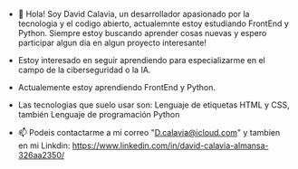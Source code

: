 - 👋 Hola! Soy David Calavia, un desarrollador apasionado por la tecnologia y el codigo abierto, actualemnte estoy estudiando FrontEnd y Python. Siempre estoy buscando aprender cosas nuevas y espero participar algun dia en algun proyecto interesante!

- Estoy interesado en seguir aprendiendo para especializarme en el campo de la ciberseguridad o la IA.

- Actualemente estoy aprendiendo FrontEnd y Python.

- Las tecnologias que suelo usar son:
  Lenguaje de etiquetas HTML y CSS, también Lenguaje de programación Python

- 📫 Podeis contactarme a mi correo "D.calavia@icloud.com" y tambien en mi Linkdin: https://www.linkedin.com/in/david-calavia-almansa-326aa2350/

<!---
DCalavia/DCalavia is a ✨ special ✨ repository because its `README.md` (this file) appears on your GitHub profile.
You can click the Preview link to take a look at your changes.
--->

